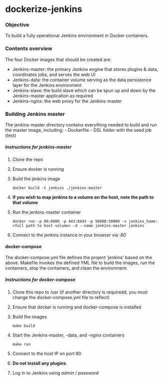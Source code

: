 # dockerize-jenkins

### Objective
To build a  fully operational Jenkins environment in Docker containers.

### Contents overview
The four Docker images that should be created are:
  - Jenkins-master: the primary Jenkins engine that stores plugins & data, coordinates jobs, and serves the web UI
  - Jenkins-data: the container volume serving as the data persistence layer for the Jenkins environment
  - Jenkins-slave: the build slave which can be spun up and down by the Jenkins-master application as required
  - Jenkins-nginx: the web proxy for the Jenkins-master
  
  ### Building Jenkins master
  The jenkins-master directory contains everything needed to build and run the master image, including:
    - Dockerfile
    - DSL folder with the seed job (test)
  
  ##### Instructions for jenkins-master
   1. Clone the repo
   2. Ensure docker is running
   3. Build the jenkins image
   
          docker build -t jenkins ./jenkins-master
   4. **If you wish to map jenkins to a volume on the host, note the path to that volume**
   5. Run the jenkins-master container
   
          docker run -p 80:8080 -p 443:8443 -p 50000:50000 -v jenkins_home:<full path to host volume> -d --name jenkins-master jenkins
   6. Connect to the jenkins instance in your browser via *<host IP>:80*
 
  #### docker-compose
  The docker-compose.yml file defines the project 'jenkins' based on the above.
  Makefile invokes the defined YML file to build the images, run the containers, stop the containers, and clean the environment.

  ##### Instructions for docker-compose
   1. Clone this repo to /usr (if another directory is requiredd, you must change the docker-compose.yml file to reflect)
   2. Ensure that docker is running and docker-compose is installed
   3. Build the images
   
          make build
   4. Start the Jenkins-master, -data, and -nginx containers
   
          make run
   5. Connect to the host IP on port 80
   6. **Do not install any plugins**
   7. Log in to Jenkins using *admin* / *password*
